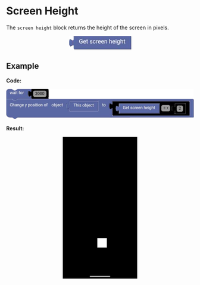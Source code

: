 # Screen Height

The `screen height` block returns the height of the screen in pixels.

<p align="center">
  <img src="../../../res/images/blocks/logic/screen_height/screen_height.png" />
</p>

## Example

**Code:**

<p align="center">
  <img src="../../../res/images/blocks/logic/screen_height/screen_height_example.png" />
</p>

**Result:**

<p align="center">
  <img src="../../../res/images/blocks/logic/screen_height/screen_height_example_result.gif" width=200vw />
</p>